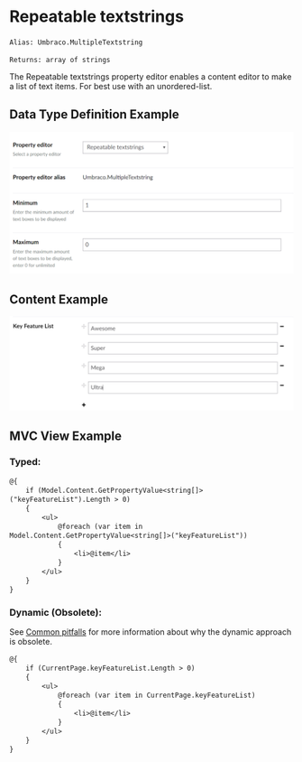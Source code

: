 # Repeatable textstrings

`Alias: Umbraco.MultipleTextstring`

`Returns: array of strings`

The Repeatable textstrings property editor enables a content editor to make a list of text items. For best use with an unordered-list.

## Data Type Definition Example

![Repeatable textstrings Data Type Definition](images/Repeatable-Textstrings-DataType.png)

## Content Example 

![Repeatable textstrings Content](images/Repeatable-Textstrings-Content.png)

## MVC View Example

### Typed:
	
    @{
        if (Model.Content.GetPropertyValue<string[]>("keyFeatureList").Length > 0)
        {
            <ul>
                @foreach (var item in Model.Content.GetPropertyValue<string[]>("keyFeatureList"))
                {
                    <li>@item</li>
                }
            </ul>
        }
    }

### Dynamic (Obsolete):

See [Common pitfalls](https://our.umbraco.org/documentation/reference/Common-Pitfalls/#dynamics) for more information about why the dynamic approach is obsolete.

    @{
        if (CurrentPage.keyFeatureList.Length > 0)
        {
            <ul>
                @foreach (var item in CurrentPage.keyFeatureList)
                {
                    <li>@item</li>
                }
            </ul>
        }
    }

